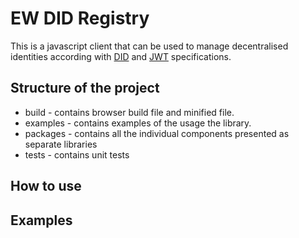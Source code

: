 # EW DID Registry

This is a javascript client that can be used to manage
decentralised identities according with [DID](https://www.w3.org/TR/2019/WD-did-core-20191107/)
and [JWT](https://tools.ietf.org/html/rfc7519) specifications.

## Structure of the project
- build - contains browser build file and minified file.
- examples - contains examples of the usage the library.
- packages - contains all the individual components presented as separate libraries
- tests - contains unit tests

## How to use

## Examples
